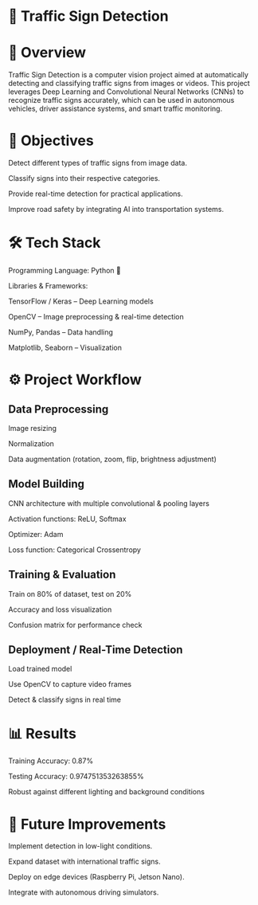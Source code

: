 # 🚦 Traffic Sign Detection

# 📌 Overview

Traffic Sign Detection is a computer vision project aimed at automatically detecting and classifying traffic signs from images or videos. This project leverages Deep Learning and Convolutional Neural Networks (CNNs) to recognize traffic signs accurately, which can be used in autonomous vehicles, driver assistance systems, and smart traffic monitoring.

# 🎯 Objectives

Detect different types of traffic signs from image data.

Classify signs into their respective categories.

Provide real-time detection for practical applications.

Improve road safety by integrating AI into transportation systems.

# 🛠️ Tech Stack

Programming Language: Python 🐍

Libraries & Frameworks:

TensorFlow / Keras – Deep Learning models

OpenCV – Image preprocessing & real-time detection

NumPy, Pandas – Data handling

Matplotlib, Seaborn – Visualization

# ⚙️ Project Workflow

## Data Preprocessing

Image resizing

Normalization

Data augmentation (rotation, zoom, flip, brightness adjustment)

## Model Building

CNN architecture with multiple convolutional & pooling layers

Activation functions: ReLU, Softmax

Optimizer: Adam

Loss function: Categorical Crossentropy

## Training & Evaluation

Train on 80% of dataset, test on 20%

Accuracy and loss visualization

Confusion matrix for performance check

## Deployment / Real-Time Detection

Load trained model

Use OpenCV to capture video frames

Detect & classify signs in real time

# 📊 Results

Training Accuracy: 0.87%

Testing Accuracy: 0.974751353263855%

Robust against different lighting and background conditions

# 🚀 Future Improvements

Implement detection in low-light conditions.

Expand dataset with international traffic signs.

Deploy on edge devices (Raspberry Pi, Jetson Nano).

Integrate with autonomous driving simulators.
